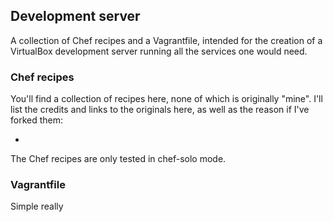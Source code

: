 ## Development server

A collection of Chef recipes and a Vagrantfile, intended for the creation of a VirtualBox development server running all the services one would need.

### Chef recipes

You'll find a collection of recipes here, none of which is originally "mine". I'll list the credits and links to the originals here, as well as the reason if I've forked them:

* 

The Chef recipes are only tested in chef-solo mode.

### Vagrantfile

Simple really